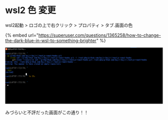# wsl2 色 変更

wsl2起動 &gt; ロゴの上で右クリック &gt; プロパティ &gt; タブ.画面の色

{% embed url="https://superuser.com/questions/1365258/how-to-change-the-dark-blue-in-wsl-to-something-brighter" %}

![](../.gitbook/assets/image%20%281%29.png)

みづらいと不評だった画面がこの通り！！

